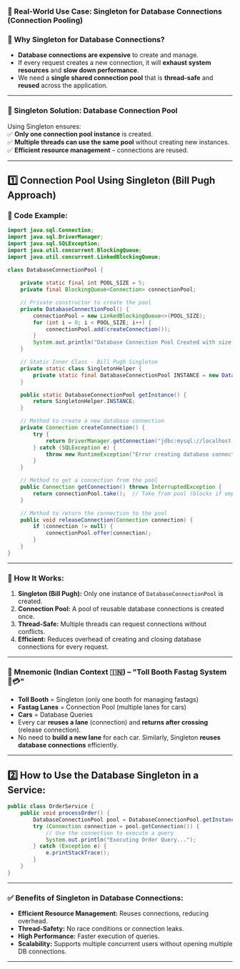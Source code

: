### **🎯 Real-World Use Case: Singleton for Database Connections (Connection Pooling)**

### **🔹 Why Singleton for Database Connections?**
- **Database connections are expensive** to create and manage.
- If every request creates a new connection, it will **exhaust system resources** and **slow down performance**.
- We need a **single shared connection pool** that is **thread-safe** and **reused** across the application.

---

### **🔹 Singleton Solution: Database Connection Pool**
Using Singleton ensures:  
✅ **Only one connection pool instance** is created.  
✅ **Multiple threads can use the same pool** without creating new instances.  
✅ **Efficient resource management** – connections are reused.

---

## **1️⃣ Connection Pool Using Singleton (Bill Pugh Approach)**

### **🔹 Code Example:**
```java
import java.sql.Connection;
import java.sql.DriverManager;
import java.sql.SQLException;
import java.util.concurrent.BlockingQueue;
import java.util.concurrent.LinkedBlockingQueue;

class DatabaseConnectionPool {
    
    private static final int POOL_SIZE = 5;
    private final BlockingQueue<Connection> connectionPool;

    // Private constructor to create the pool
    private DatabaseConnectionPool() {
        connectionPool = new LinkedBlockingQueue<>(POOL_SIZE);
        for (int i = 0; i < POOL_SIZE; i++) {
            connectionPool.add(createConnection());
        }
        System.out.println("Database Connection Pool Created with size: " + POOL_SIZE);
    }

    // Static Inner Class - Bill Pugh Singleton
    private static class SingletonHelper {
        private static final DatabaseConnectionPool INSTANCE = new DatabaseConnectionPool();
    }

    public static DatabaseConnectionPool getInstance() {
        return SingletonHelper.INSTANCE;
    }

    // Method to create a new database connection
    private Connection createConnection() {
        try {
            return DriverManager.getConnection("jdbc:mysql://localhost:3306/mydb", "user", "password");
        } catch (SQLException e) {
            throw new RuntimeException("Error creating database connection", e);
        }
    }

    // Method to get a connection from the pool
    public Connection getConnection() throws InterruptedException {
        return connectionPool.take();  // Take from pool (blocks if empty)
    }

    // Method to return the connection to the pool
    public void releaseConnection(Connection connection) {
        if (connection != null) {
            connectionPool.offer(connection);
        }
    }
}
```

---

### **🔹 How It Works:**
1. **Singleton (Bill Pugh):** Only one instance of `DatabaseConnectionPool` is created.
2. **Connection Pool:** A pool of reusable database connections is created once.
3. **Thread-Safe:** Multiple threads can request connections without conflicts.
4. **Efficient:** Reduces overhead of creating and closing database connections for every request.

---

### **🔹 Mnemonic (Indian Context 🇮🇳) – "Toll Booth Fastag System 🚗💳"**
- **Toll Booth** = Singleton (only one booth for managing fastags)
- **Fastag Lanes** = Connection Pool (multiple lanes for cars)
- **Cars** = Database Queries
- Every car **reuses a lane** (connection) and **returns after crossing** (release connection).
- No need to **build a new lane** for each car. Similarly, Singleton **reuses database connections** efficiently.

---

## **2️⃣ How to Use the Database Singleton in a Service:**
```java
public class OrderService {
    public void processOrder() {
        DatabaseConnectionPool pool = DatabaseConnectionPool.getInstance();
        try (Connection connection = pool.getConnection()) {
            // Use the connection to execute a query
            System.out.println("Executing Order Query...");
        } catch (Exception e) {
            e.printStackTrace();
        }
    }
}
```

---

### **✅ Benefits of Singleton in Database Connections:**
- **Efficient Resource Management:** Reuses connections, reducing overhead.
- **Thread-Safety:** No race conditions or connection leaks.
- **High Performance:** Faster execution of queries.
- **Scalability:** Supports multiple concurrent users without opening multiple DB connections.

---
